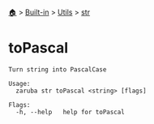 <!--startTocHeader-->
[🏠](../../../README.md) > [Built-in](../../README.md) > [Utils](../README.md) > [str](README.md)
# toPascal
<!--endTocHeader-->

```
Turn string into PascalCase

Usage:
  zaruba str toPascal <string> [flags]

Flags:
  -h, --help   help for toPascal

```

<!--startTocSubtopic-->

<!--endTocSubtopic-->